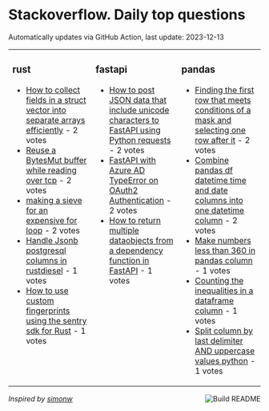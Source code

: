 # Stackoverflow. Daily top questions 

Automatically updates via GitHub Action, last update: <!-- date starts -->2023-12-13<!-- date ends -->


<table><tr><td valign="top" width="33%">

### rust
<!-- rust starts -->
* [How to collect fields in a struct vector into separate arrays efficiently](https://stackoverflow.com/questions/77654049/how-to-collect-fields-in-a-struct-vector-into-separate-arrays-efficiently) - 2 votes
* [Reuse a BytesMut buffer while reading over tcp](https://stackoverflow.com/questions/77645584/reuse-a-bytesmut-buffer-while-reading-over-tcp) - 2 votes
* [making a sieve for an expensive for loop](https://stackoverflow.com/questions/77650017/making-a-sieve-for-an-expensive-for-loop) - 2 votes
* [Handle Jsonb postgresql columns in rustdiesel](https://stackoverflow.com/questions/77643169/handle-jsonb-postgresql-columns-in-rust-diesel) - 1 votes
* [How to use custom fingerprints using the sentry sdk for Rust](https://stackoverflow.com/questions/77647285/how-to-use-custom-fingerprints-using-the-sentry-sdk-for-rust) - 1 votes
<!-- rust ends -->
</td><td valign="top" width="34%">


### fastapi
<!-- fastapi starts -->
* [How to post JSON data that include unicode characters to FastAPI using Python requests](https://stackoverflow.com/questions/77652094/how-to-post-json-data-that-include-unicode-characters-to-fastapi-using-python-re) - 2 votes
* [FastAPI with Azure AD TypeError on OAuth2 Authentication](https://stackoverflow.com/questions/77644510/fastapi-with-azure-ad-typeerror-on-oauth2-authentication) - 2 votes
* [How to return multiple dataobjects from a dependency function in FastAPI](https://stackoverflow.com/questions/77647587/how-to-return-multiple-data-objects-from-a-dependency-function-in-fastapi) - 1 votes
<!-- fastapi ends -->
</td><td valign="top" width="34%">


### pandas
<!-- pandas starts -->
* [Finding the first row that meets conditions of a mask and selecting one row after it](https://stackoverflow.com/questions/77651219/finding-the-first-row-that-meets-conditions-of-a-mask-and-selecting-one-row-afte) - 2 votes
* [Combine pandas df datetime time and date columns into one datetime column](https://stackoverflow.com/questions/77647553/combine-pandas-df-datetime-time-and-date-columns-into-one-datetime-column) - 2 votes
* [Make numbers less than 360 in pandas column](https://stackoverflow.com/questions/77647370/make-numbers-less-than-360-in-pandas-column) - 1 votes
* [Counting the inequalities in a dataframe column](https://stackoverflow.com/questions/77644469/counting-the-inequalities-in-a-dataframe-column) - 1 votes
* [Split column by last delimiter AND uppercase values  python](https://stackoverflow.com/questions/77643512/split-column-by-last-delimiter-and-uppercase-values-python) - 1 votes
<!-- pandas ends -->
</td></tr></table>

<a href="https://github.com/hp0404/hp0404/actions"><img src="https://github.com/hp0404/hp0404/workflows/Build%20README/badge.svg" align="right" alt="Build README"></a> <p>*Inspired by  [simonw](https://github.com/simonw/simonw)*</p>
